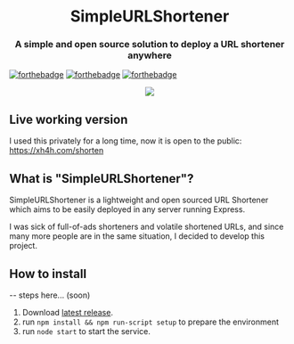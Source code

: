 <h1 align="center">SimpleURLShortener</h1>
<h3 align="center">A simple and open source solution to deploy a URL shortener anywhere</h3>

[![forthebadge](http://forthebadge.com/images/badges/built-with-love.svg)](http://forthebadge.com)
[![forthebadge](http://forthebadge.com/images/badges/uses-js.svg)](http://forthebadge.com)
[![forthebadge](https://forthebadge.com/images/badges/gluten-free.svg)](http://forthebadge.com)

<p align="center">
  <img src="https://xh4h.com/img/upload/20190506153239.gif"/>
</p>

## Live working version
I used this privately for a long time, now it is open to the public: https://xh4h.com/shorten

## What is "SimpleURLShortener"?
SimpleURLShortener is a lightweight and open sourced URL Shortener which aims to be easily deployed in any server running Express.

I was sick of full-of-ads shorteners and volatile shortened URLs, and since many more people are in the same situation, I decided to develop this project.

## How to install
-- steps here... (soon)
1. Download [latest release](https://github.com/Xh4H/SimpleURLShortener/releases).
1. run `npm install && npm run-script setup` to prepare the environment
1. run `node start` to start the service.
